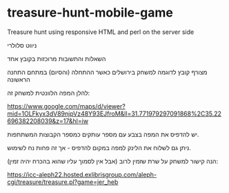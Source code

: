 # treasure-hunt-mobile-game
Treasure hunt using responsive HTML and perl on the server side


ניווט סלולרי




השאלות והתשובות מרוכזות בקובץ אחד

מצורף קובץ לדוגמה למשחק בירושלים כאשר ההתחלה (והסיום) במתחם התחנה הראשונה

להלן המפה הלוונטית למשחק זה:

https://www.google.com/maps/d/viewer?mid=1OLFkyx3dV89njpVz48Y93EJfroM&ll=31.771979297091868%2C35.22696382208039&z=17&hl=iw

יש להדפיס את המפה בצבע
עם מספר עותקים כמספר הקבוצות המשתתפות.

ניתן גם לשלוח את הלינק למפה במקום להדפיס - אך זה פחות נח לשימוש.

הנה קישור למשחק על שרת שזמין לרוב (אבל אין לסמוך עליו שהוא בהכרח יהיה זמין):

https://icc-aleph22.hosted.exlibrisgroup.com/aleph-cgi/treasure/treasure.pl?game=jer_heb
